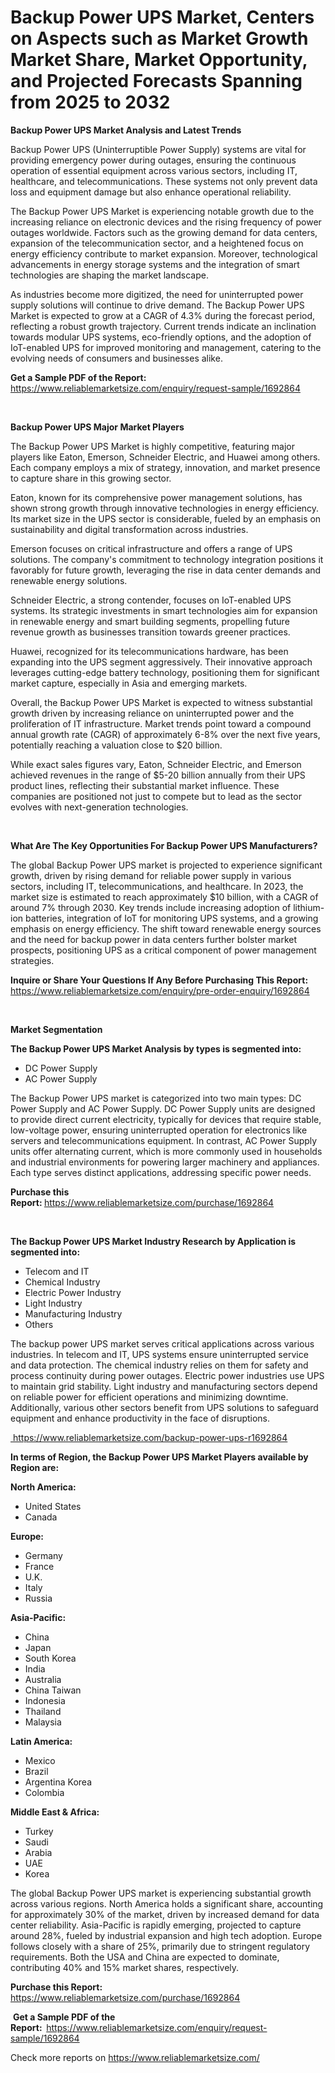 <p><h1>Backup Power UPS Market, Centers on Aspects such as Market Growth Market Share, Market Opportunity, and Projected Forecasts Spanning from 2025 to 2032</h1></p><p><strong>Backup Power UPS Market Analysis and Latest Trends</strong></p>
<p><p>Backup Power UPS (Uninterruptible Power Supply) systems are vital for providing emergency power during outages, ensuring the continuous operation of essential equipment across various sectors, including IT, healthcare, and telecommunications. These systems not only prevent data loss and equipment damage but also enhance operational reliability.</p><p>The Backup Power UPS Market is experiencing notable growth due to the increasing reliance on electronic devices and the rising frequency of power outages worldwide. Factors such as the growing demand for data centers, expansion of the telecommunication sector, and a heightened focus on energy efficiency contribute to market expansion. Moreover, technological advancements in energy storage systems and the integration of smart technologies are shaping the market landscape.</p><p>As industries become more digitized, the need for uninterrupted power supply solutions will continue to drive demand. The Backup Power UPS Market is expected to grow at a CAGR of 4.3% during the forecast period, reflecting a robust growth trajectory. Current trends indicate an inclination towards modular UPS systems, eco-friendly options, and the adoption of IoT-enabled UPS for improved monitoring and management, catering to the evolving needs of consumers and businesses alike.</p></p>
<p><strong>Get a Sample PDF of the Report:&nbsp;</strong> <a href="https://www.reliablemarketsize.com/enquiry/request-sample/1692864?utm_campaign=2948&utm_medium=2&utm_source=Github&utm_content=ia&utm_term=27032025&utm_id=backup-power-ups">https://www.reliablemarketsize.com/enquiry/request-sample/1692864</a></p>
<p>&nbsp;</p>
<p><strong>Backup Power UPS Major Market Players</strong></p>
<p><p>The Backup Power UPS Market is highly competitive, featuring major players like Eaton, Emerson, Schneider Electric, and Huawei among others. Each company employs a mix of strategy, innovation, and market presence to capture share in this growing sector.</p><p>Eaton, known for its comprehensive power management solutions, has shown strong growth through innovative technologies in energy efficiency. Its market size in the UPS sector is considerable, fueled by an emphasis on sustainability and digital transformation across industries.</p><p>Emerson focuses on critical infrastructure and offers a range of UPS solutions. The company's commitment to technology integration positions it favorably for future growth, leveraging the rise in data center demands and renewable energy solutions.</p><p>Schneider Electric, a strong contender, focuses on IoT-enabled UPS systems. Its strategic investments in smart technologies aim for expansion in renewable energy and smart building segments, propelling future revenue growth as businesses transition towards greener practices.</p><p>Huawei, recognized for its telecommunications hardware, has been expanding into the UPS segment aggressively. Their innovative approach leverages cutting-edge battery technology, positioning them for significant market capture, especially in Asia and emerging markets.</p><p>Overall, the Backup Power UPS Market is expected to witness substantial growth driven by increasing reliance on uninterrupted power and the proliferation of IT infrastructure. Market trends point toward a compound annual growth rate (CAGR) of approximately 6-8% over the next five years, potentially reaching a valuation close to $20 billion. </p><p>While exact sales figures vary, Eaton, Schneider Electric, and Emerson achieved revenues in the range of $5-20 billion annually from their UPS product lines, reflecting their substantial market influence. These companies are positioned not just to compete but to lead as the sector evolves with next-generation technologies.</p></p>
<p>&nbsp;</p>
<p><strong>What Are The Key Opportunities For Backup Power UPS Manufacturers?</strong></p>
<p><p>The global Backup Power UPS market is projected to experience significant growth, driven by rising demand for reliable power supply in various sectors, including IT, telecommunications, and healthcare. In 2023, the market size is estimated to reach approximately $10 billion, with a CAGR of around 7% through 2030. Key trends include increasing adoption of lithium-ion batteries, integration of IoT for monitoring UPS systems, and a growing emphasis on energy efficiency. The shift toward renewable energy sources and the need for backup power in data centers further bolster market prospects, positioning UPS as a critical component of power management strategies.</p></p>
<p><strong>Inquire or Share Your Questions If Any Before Purchasing This Report:</strong> <a href="https://www.reliablemarketsize.com/enquiry/pre-order-enquiry/1692864?utm_campaign=2948&utm_medium=2&utm_source=Github&utm_content=ia&utm_term=27032025&utm_id=backup-power-ups">https://www.reliablemarketsize.com/enquiry/pre-order-enquiry/1692864</a></p>
<p>&nbsp;</p>
<p><strong>Market Segmentation</strong></p>
<p><strong>The Backup Power UPS Market Analysis by types is segmented into:</strong></p>
<p><ul><li>DC Power Supply</li><li>AC Power Supply</li></ul></p>
<p><p>The Backup Power UPS market is categorized into two main types: DC Power Supply and AC Power Supply. DC Power Supply units are designed to provide direct current electricity, typically for devices that require stable, low-voltage power, ensuring uninterrupted operation for electronics like servers and telecommunications equipment. In contrast, AC Power Supply units offer alternating current, which is more commonly used in households and industrial environments for powering larger machinery and appliances. Each type serves distinct applications, addressing specific power needs.</p></p>
<p><strong>Purchase this Report:&nbsp;</strong><a href="https://www.reliablemarketsize.com/purchase/1692864?utm_campaign=2948&utm_medium=2&utm_source=Github&utm_content=ia&utm_term=27032025&utm_id=backup-power-ups">https://www.reliablemarketsize.com/purchase/1692864</a></p>
<p>&nbsp;</p>
<p><strong>The Backup Power UPS Market Industry Research by Application is segmented into:</strong></p>
<p><ul><li>Telecom and IT</li><li>Chemical Industry</li><li>Electric Power Industry</li><li>Light Industry</li><li>Manufacturing Industry</li><li>Others</li></ul></p>
<p><p>The backup power UPS market serves critical applications across various industries. In telecom and IT, UPS systems ensure uninterrupted service and data protection. The chemical industry relies on them for safety and process continuity during power outages. Electric power industries use UPS to maintain grid stability. Light industry and manufacturing sectors depend on reliable power for efficient operations and minimizing downtime. Additionally, various other sectors benefit from UPS solutions to safeguard equipment and enhance productivity in the face of disruptions.</p></p>
<p><a href="https://www.reliablemarketsize.com/backup-power-ups-r1692864?utm_campaign=2948&utm_medium=2&utm_source=Github&utm_content=ia&utm_term=27032025&utm_id=backup-power-ups">&nbsp;https://www.reliablemarketsize.com/backup-power-ups-r1692864</a></p>
<p><strong>In terms of Region, the Backup Power UPS Market Players available by Region are:</strong></p>
<p>
    <p> <strong> North America: </strong>
        <ul>
            <li>United States</li>
            <li>Canada</li>
        </ul>
        </p> 
    <p> <strong> Europe: </strong>
        <ul>
            <li>Germany</li>
            <li>France</li>
            <li>U.K.</li>
            <li>Italy</li>
            <li>Russia</li>
        </ul>
        </p> 
    <p> <strong> Asia-Pacific: </strong>
        <ul>
            <li>China</li>
            <li>Japan</li>
            <li>South Korea</li>
            <li>India</li>
            <li>Australia</li>
            <li>China Taiwan</li>
            <li>Indonesia</li>
            <li>Thailand</li>
            <li>Malaysia</li>
        </ul>
        </p> 
    <p> <strong> Latin America: </strong>
        <ul>
            <li>Mexico</li>
            <li>Brazil</li>
            <li>Argentina Korea</li>
            <li>Colombia</li>
        </ul>
        </p> 
    <p> <strong> Middle East & Africa: </strong>
        <ul>
            <li>Turkey</li>
            <li>Saudi</li>
            <li>Arabia</li>
            <li>UAE</li>
            <li>Korea</li>
        </ul>
    </p>
    </p>
<p><p>The global Backup Power UPS market is experiencing substantial growth across various regions. North America holds a significant share, accounting for approximately 30% of the market, driven by increased demand for data center reliability. Asia-Pacific is rapidly emerging, projected to capture around 28%, fueled by industrial expansion and high tech adoption. Europe follows closely with a share of 25%, primarily due to stringent regulatory requirements. Both the USA and China are expected to dominate, contributing 40% and 15% market shares, respectively.</p></p>
<p><strong>Purchase this Report: </strong><a href="https://www.reliablemarketsize.com/purchase/1692864?utm_campaign=2948&utm_medium=2&utm_source=Github&utm_content=ia&utm_term=27032025&utm_id=backup-power-ups">https://www.reliablemarketsize.com/purchase/1692864</a></p>
<p>&nbsp;<strong>Get a Sample PDF of the Report:&nbsp;&nbsp;</strong><a href="https://www.reliablemarketsize.com/enquiry/request-sample/1692864?utm_campaign=2948&utm_medium=2&utm_source=Github&utm_content=ia&utm_term=27032025&utm_id=backup-power-ups">https://www.reliablemarketsize.com/enquiry/request-sample/1692864</a></p>
<p><strong></strong></p>
<p>Check more reports on <a href="https://www.reliablemarketsize.com/?utm_campaign=2948&utm_medium=2&utm_source=Github&utm_content=ia&utm_term=27032025&utm_id=backup-power-ups">https://www.reliablemarketsize.com/</a></p>
